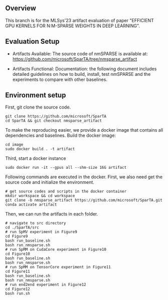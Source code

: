 ## Overview

This branch is for the MLSys'23 artifact evaluation of paper "EFFICIENT GPU KERNELS FOR N:M-SPARSE WEIGHTS IN DEEP LEARNING". 


## Evaluation Setup

* Artifacts Available:
The source code of nmSPARSE is available at: https://github.com/microsoft/SparTA/tree/nmsparse_artifact

* Artifacts Functional:
Documentation: the following document includes detailed guidelines on how to build, install, test nmSPARSE and the experiments to compare with other baselines.



## Environment setup

First, git clone the source code.
```
git clone https://github.com/microsoft/SparTA
cd SparTA && git checkout nmsparse_artifact
```
To make the reproducing easier, we provide a docker image that contains all dependencies and baselines. Build the docker image:
```
cd image
sudo docker build . -t artifact
```
Third, start a docker instance
```
sudo docker run -it --gpus all --shm-size 16G artifact
```
Following commands are executed in the docker.
First, we also need get the source code and initialize the environment.
```
# get source codes and scripts in the docker container
mkdir workspace && cd workspace
git clone -b nmsparse_artifact https://github.com/microsoft/SparTA.git
conda activate artifact
```
Then, we can run the artifacts in each folder.
```
# navigate to src directory
cd ./SparTA/src
# run SpMV experiment in Figure9
cd Figure9
bash run_baseline.sh
bash run_nmsparse.sh
# run SpMM on CudaCore experiment in Figure10
cd Figure10
bash run_baseline.sh
bash run_nmsparse.sh
# run SpMM on TensorCore experiment in Figure11
cd Figure11
bash run_baseline.sh
bash run_nmsparse.sh
# run end2end experiment in Figure12
cd Figure12
bash run.sh
```

